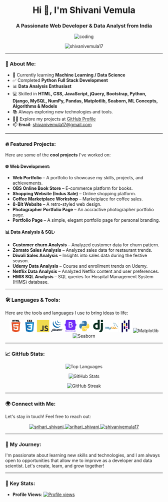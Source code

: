 <h1 align="center">Hi 👋, I'm Shivani Vemula</h1>
<h3 align="center">A Passionate Web Developer & Data Analyst from India</h3>

<div align="center">
  <img alt="coding" width="400" src="https://cdn.dribbble.com/users/4055494/screenshots/15215756/media/d2b66c4ca0192aa26d103448b3d1518b.gif" />
</div>

<p align="center">
  <img src="https://komarev.com/ghpvc/?username=shivanivemula17&label=Profile%20views&color=0e75b6&style=flat" alt="shivanivemula17" />
</p>

---

### 🚀 About Me:
- 🌱 Currently learning **Machine Learning / Data Science**  
- ✅ Completed **Python Full Stack Development**  
- 📊 **Data Analysis Enthusiast**  
- 💻 Skilled in **HTML, CSS, JavaScript, jQuery, Bootstrap, Python, Django, MySQL, NumPy, Pandas, Matplotlib, Seaborn, ML Concepts, Algorithms & Models**  
- 📚 Always exploring new technologies and tools.  
- 👨‍💻 Explore my projects at [GitHub Profile](https://github.com/shivanivemula17)  
- 📫 **Email**: [shivanivemula17@gmail.com](mailto:shivanivemula17@gmail.com)  

---

### 🔥 Featured Projects:
Here are some of the **cool projects** I've worked on:

#### **🌐 Web Development:**
- **Web Portfolio** – A portfolio to showcase my skills, projects, and achievements.  
- **OBS Online Book Store** – E-commerce platform for books.  
- **Shopping Website (Indus Sale)** – Online shopping platform.  
- **Coffee Marketplace Workshop** – Marketplace for coffee sales.  
- **8-Bit Website** – A retro-styled web design.
- **Photographer Portfolio Page** – An accractive photographer portfolio page.
- **Portfolio Page** – A simple, elegant portfolio page for personal branding.

#### **📊 Data Analysis & SQL:**
- **Customer churn Analysis** – Analyzed customer data for churn pattern. 
- **Zomato Sales Analysis** – Analyzed sales data for restaurant trends.  
- **Diwali Sales Analysis** – Insights into sales data during the festive season.  
- **Udemy Data Analysis** – Course and enrollment trends on Udemy.  
- **Netflix Data Analysis** – Analyzed Netflix content and user preferences.  
- **HMIS SQL Analysis** – SQL queries for Hospital Management System (HIMS) database.

---

### 🛠️ Languages & Tools:
Here are the tools and languages I use to bring ideas to life:

<p align="center">
  <img src="https://raw.githubusercontent.com/devicons/devicon/master/icons/html5/html5-original-wordmark.svg" alt="HTML5" width="40" height="40"/>  
  <img src="https://raw.githubusercontent.com/devicons/devicon/master/icons/css3/css3-original-wordmark.svg" alt="CSS3" width="40" height="40"/>  
  <img src="https://raw.githubusercontent.com/devicons/devicon/master/icons/javascript/javascript-original.svg" alt="JavaScript" width="40" height="40"/>  
  <img src="https://raw.githubusercontent.com/devicons/devicon/master/icons/jquery/jquery-original-wordmark.svg" alt="jQuery" width="40" height="40"/>  
  <img src="https://raw.githubusercontent.com/devicons/devicon/master/icons/bootstrap/bootstrap-plain-wordmark.svg" alt="Bootstrap" width="40" height="40"/>  
  <img src="https://raw.githubusercontent.com/devicons/devicon/master/icons/python/python-original.svg" alt="Python" width="40" height="40"/>  
  <img src="https://raw.githubusercontent.com/devicons/devicon/master/icons/django/django-plain.svg" alt="Django" width="40" height="40"/>  
  <img src="https://raw.githubusercontent.com/devicons/devicon/master/icons/mysql/mysql-original-wordmark.svg" alt="MySQL" width="40" height="40"/>  
  <img src="https://raw.githubusercontent.com/devicons/devicon/2ae2a900d2f041da66e950e4d48052658d850630/icons/pandas/pandas-original.svg" alt="Pandas" width="40" height="40"/>  
  <img src="https://upload.wikimedia.org/wikipedia/commons/8/84/Matplotlib_icon.svg" alt="Matplotlib" width="40" height="40"/>  
  <img src="https://seaborn.pydata.org/_images/logo-mark-lightbg.svg" alt="Seaborn" width="40" height="40"/>  
</p>

---

### 📈 GitHub Stats:

<p align="center">
  <img src="https://github-readme-stats.vercel.app/api/top-langs/?username=shivanivemula17&langs_count=10&layout=compact&theme=radical&hide=css" alt="Top Languages" />
</p>

<p align="center">
  <img src="https://github-readme-stats.vercel.app/api?username=shivanivemula17&show_icons=true&theme=radical" alt="GitHub Stats" />
</p>

<p align="center">
  <img src="https://github-readme-streak-stats.herokuapp.com/?user=shivanivemula17&theme=radical" alt="GitHub Streak" />
</p>

---

### 🌍 Connect with Me:

Let's stay in touch! Feel free to reach out:

<p align="center">
  <a href="https://twitter.com/srihari_shivani" target="blank">
    <img align="center" src="https://raw.githubusercontent.com/rahuldkjain/github-profile-readme-generator/master/src/images/icons/Social/twitter.svg" alt="srihari_shivani" height="30" width="40" />
  </a>
  <a href="https://instagram.com/srihari_shivani" target="blank">
    <img align="center" src="https://raw.githubusercontent.com/rahuldkjain/github-profile-readme-generator/master/src/images/icons/Social/instagram.svg" alt="srihari_shivani" height="30" width="40" />
  </a>
  <a href="https://www.hackerrank.com/shivanivemula17" target="blank">
    <img align="center" src="https://raw.githubusercontent.com/rahuldkjain/github-profile-readme-generator/master/src/images/icons/Social/hackerrank.svg" alt="shivanivemula17" height="30" width="40" />
  </a>
</p>

---

### 💬 My Journey:
I'm passionate about learning new skills and technologies, and I am always open to opportunities that allow me to improve as a developer and data scientist. Let's create, learn, and grow together!

---

### 🔑 Key Stats:
- **Profile Views**: [![Profile views](https://komarev.com/ghpvc/?username=shivanivemula17&label=Profile%20views&color=0e75b6&style=flat)](https://github.com/shivanivemula17)


